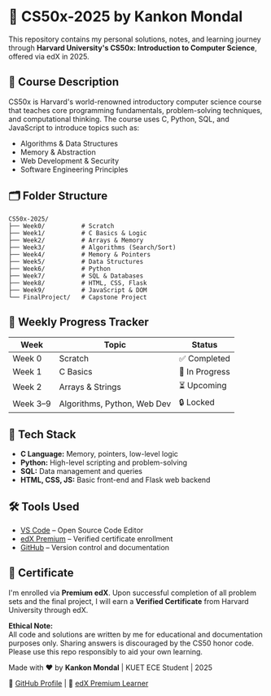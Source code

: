 <!DOCTYPE html>
<html lang="en">
<head>
  <meta charset="UTF-8" />
  <meta name="viewport" content="width=device-width, initial-scale=1.0"/>
</head>
<body>

  <h1>📘 CS50x-2025 by Kankon Mondal</h1>
  <p>This repository contains my personal solutions, notes, and learning journey through <strong>Harvard University's CS50x: Introduction to Computer Science</strong>, offered via edX in 2025.</p>

  <div class="section">
    <h2>📖 Course Description</h2>
    <p>
      CS50x is Harvard's world-renowned introductory computer science course that teaches core programming fundamentals, problem-solving techniques, and computational thinking. 
      The course uses C, Python, SQL, and JavaScript to introduce topics such as:
    </p>
    <ul>
      <li>Algorithms & Data Structures</li>
      <li>Memory & Abstraction</li>
      <li>Web Development & Security</li>
      <li>Software Engineering Principles</li>
    </ul>
  </div>

  <div class="section">
    <h2>🗂️ Folder Structure</h2>
    <pre><code>CS50x-2025/
├── Week0/          # Scratch
├── Week1/          # C Basics & Logic
├── Week2/          # Arrays & Memory
├── Week3/          # Algorithms (Search/Sort)
├── Week4/          # Memory & Pointers
├── Week5/          # Data Structures
├── Week6/          # Python
├── Week7/          # SQL & Databases
├── Week8/          # HTML, CSS, Flask
├── Week9/          # JavaScript & DOM
└── FinalProject/   # Capstone Project
</code></pre>
  </div>

  <div class="section">
    <h2>📅 Weekly Progress Tracker</h2>
    <table>
      <thead>
        <tr>
          <th>Week</th>
          <th>Topic</th>
          <th>Status</th>
        </tr>
      </thead>
      <tbody>
        <tr><td>Week 0</td><td>Scratch</td><td>✅ Completed</td></tr>
        <tr><td>Week 1</td><td>C Basics</td><td>🔄 In Progress</td></tr>
        <tr><td>Week 2</td><td>Arrays & Strings</td><td>⏳ Upcoming</td></tr>
        <tr><td>Week 3–9</td><td>Algorithms, Python, Web Dev</td><td>🔒 Locked</td></tr>
      </tbody>
    </table>
  </div>

  <div class="section">
    <h2>🧰 Tech Stack</h2>
    <ul>
      <li><strong>C Language:</strong> Memory, pointers, low-level logic</li>
      <li><strong>Python:</strong> High-level scripting and problem-solving</li>
      <li><strong>SQL:</strong> Data management and queries</li>
      <li><strong>HTML, CSS, JS:</strong> Basic front-end and Flask web backend</li>
    </ul>
  </div>

  <div class="section">
    <h2>🛠️ Tools Used</h2>
    <ul>
      <li><a href="https://code.visualstudio.com/" target="_blank">VS Code</a> – Open Source Code Editor</li>
      <li><a href="https://edx.org" target="_blank">edX Premium</a> – Verified certificate enrollment</li>
      <li><a href="https://github.com" target="_blank">GitHub</a> – Version control and documentation</li>
    </ul>
  </div>

  <div class="section">
    <h2>📜 Certificate</h2>
    <p>
      I'm enrolled via <strong>Premium edX</strong>. Upon successful completion of all problem sets and the final project, I will earn a <strong>Verified Certificate</strong> from Harvard University through edX.
    </p>
  </div>

  <div class="note">
    <strong>Ethical Note:</strong><br/>
    All code and solutions are written by me for educational and documentation purposes only. Sharing answers is discouraged by the CS50 honor code. Please use this repo responsibly to aid your own learning.
  </div>

  <footer>
    <p>Made with ❤️ by <strong>Kankon Mondal</strong> | KUET ECE Student | 2025</p>
    <p>🔗 <a href="https://github.com/KankonNil007">GitHub Profile</a> | 💼 <a href="https://edx.org">edX Premium Learner</a></p>
  </footer>

</body>
</html>
